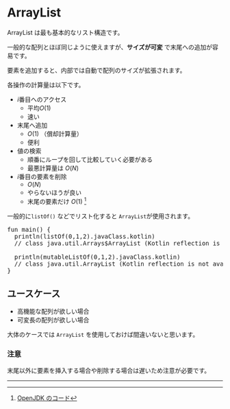 # ArrayList

ArrayList は最も基本的なリスト構造です。

一般的な配列とほぼ同じように使えますが、**サイズが可変** で末尾への追加が容易です。

要素を追加すると、内部では自動で配列のサイズが拡張されます。

各操作の計算量は以下です。

- $i$番目へのアクセス
    - 平均$O(1)$
    - 速い
- 末尾へ追加
    - $O(1)$ （償却計算量）
    - 便利
- 値の検索
    - 順番にループを回して比較していく必要がある
    - 最悪計算量は $O(N)$
- $i$番目の要素を削除
    - $O(N)$
    - やらないほうが良い
    - 末尾の要素だけ $O(1)$ [^1]

一般的に`listOf()` などでリスト化すると `ArrayList`が使用されます。

<pre class="kt">
fun main() {
  println(listOf(0,1,2).javaClass.kotlin)
  // class java.util.Arrays$ArrayList (Kotlin reflection is not available)

  println(mutableListOf(0,1,2).javaClass.kotlin)
  // class java.util.ArrayList (Kotlin reflection is not available)
}
</pre>

## ユースケース

- 高機能な配列が欲しい場合
- 可変長の配列が欲しい場合

大体のケースでは `ArrayList` を使用しておけば間違いないと思います。

### 注意

末尾以外に要素を挿入する場合や削除する場合は遅いため注意が必要です。

---

[^1]: [OpenJDK のコード](http://hg.openjdk.java.net/jdk8/jdk8/jdk/file/tip/src/share/classes/java/util/ArrayList.java)